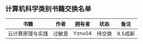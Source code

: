 ## 计算机科学类别书籍交换名单

| 书籍          | 作者   | 拥有者   | 状态  | 备注    |
|:-----------:|:----:| ----- | --- | ----- |
| 云计算原理与实践 | 过敏意 | Yznx04 | 待交换 | 9.5成新 |
